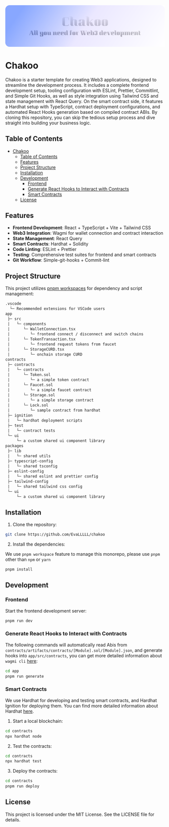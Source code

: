 <img src="https://raw.githubusercontent.com/EvaLLLLL/x/main/chakoo.png" />

# Chakoo

Chakoo is a starter template for creating Web3 applications, designed to streamline the development process. It includes a complete frontend development setup, tooling configuration with ESLint, Prettier, Commitlint, and Simple Git Hooks, as well as style integration using Tailwind CSS and state management with React Query. On the smart contract side, it features a Hardhat setup with TypeScript, contract deployment configurations, and automated React Hooks generation based on compiled contract ABIs. By cloning this repository, you can skip the tedious setup process and dive straight into building your business logic.

## Table of Contents

- [Chakoo](#chakoo)
  - [Table of Contents](#table-of-contents)
  - [Features](#features)
  - [Project Structure](#project-structure)
  - [Installation](#installation)
  - [Development](#development)
    - [Frontend](#frontend)
    - [Generate React Hooks to Interact with Contracts](#generate-react-hooks-to-interact-with-contracts)
    - [Smart Contracts](#smart-contracts)
  - [License](#license)

## Features

- **Frontend Development**: React + TypeScript + Vite + Tailwind CSS
- **Web3 Integration**: Wagmi for wallet connection and contract interaction
- **State Management**: React Query
- **Smart Contracts**: Hardhat + Solidity
- **Code Linting**: ESLint + Prettier
- **Testing**: Comprehensive test suites for frontend and smart contracts
- **Git Workflow**: Simple-git-hooks + Commit-lint

## Project Structure

This project utilizes [pnpm workspaces](https://pnpm.io/workspaces) for dependency and script management:

```
.vscode
  └─ Recommended extensions for VSCode users
app
 ├─ src
 |   └─ components
 |      └─ WalletConnection.tsx
 |         └─ frontend connect / disconnect and switch chains
 |      └─ TokenTransaction.tsx
 |         └─ frontend request tokens from faucet
 |      └─ StorageCURD.tsx
 |         └─ onchain storage CURD
contracts
 ├─ contracts
 |   └─ contracts
 |      └─ Token.sol
 |         └─ a simple token contract
 |      └─ Faucet.sol
 |         └─ a simple faucet contract
 |      └─ Storage.sol
 |         └─ a simple storage contract
 |      └─ Lock.sol
 |         └─ sample contract from hardhat
 ├─ ignition
 |   └─ hardhat deployment scripts
 ├─ test
 |   └─ contract tests
 └─ ui
     └─ a custom shared ui component library
packages
 ├─ lib
 |   └─ shared utils
 ├─ typescript-config
 |   └─ shared tsconfig
 ├─ eslint-config
 |   └─ shared eslint and prettier config
 ├─ tailwind-config
 |   └─ shared tailwind css config
 └─ ui
     └─ a custom shared ui component library
```

## Installation

1. Clone the repository:

```sh
git clone https://github.com/EvaLLLLL/chakoo
```

2. Install the dependencies:

We use `pnpm workspace` feature to manage this monorepo, please use `pnpm` other than `npm` or `yarn`

```sh
pnpm install
```

## Development

### Frontend

Start the frontend development server:

```sh
pnpm run dev
```

### Generate React Hooks to Interact with Contracts

The following commands will automatically read Abis from `contracts/artifacts/contracts/[Module].sol/[Module].json`, and generate hooks into `app/src/contracts`, you can get more detailed information about `wagmi cli` [here](https://wagmi.sh/cli/why):

```sh
cd app
pnpm run generate
```

### Smart Contracts

We use Hardhat for developing and testing smart contracts, and Hardhat Ignition for deploying them. You can find more detailed information about Hardhat [here](https://hardhat.org/).

1. Start a local blockchain:

```sh
cd contracts
npx hardhat node
```

2. Test the contracts:

```sh
cd contracts
npx hardhat test
```

3. Deploy the contracts:

```sh
cd contracts
pnpm run deploy
```

## License

This project is licensed under the MIT License. See the LICENSE file for details.
